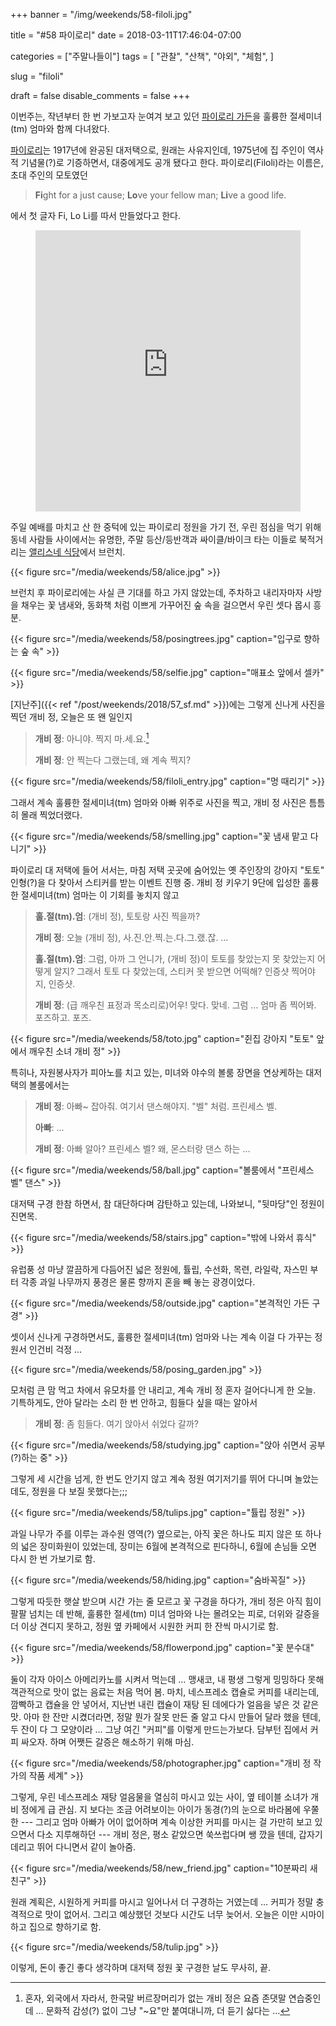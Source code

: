 +++
banner = "/img/weekends/58-filoli.jpg"

title = "#58 파이로리"
date = 2018-03-11T17:46:04-07:00

categories = ["주말나들이"]
tags = [
    "관찰",
    "산책",
    "야외",
    "체험",
]

slug = "filoli"

draft = false
disable_comments = false
+++

이번주는, 작년부터 한 번 가보고자 눈여겨 보고 있던
[파이로리 가든](https://filoli.org/)을 훌륭한 절세미녀(tm) 엄마와 함께 다녀왔다.

<!--more-->

[파이로리](https://filoli.org/)는 1917년에 완공된 대저택으로, 원래는
사유지인데, 1975년에 집 주인이 역사적 기념물(?)로 기증하면서, 대중에게도
공개 됐다고 한다. 파이로리(Filoli)라는 이름은, 초대 주인의 모토였던

> **Fi**ght for a just cause; **Lo**ve your fellow man; **Li**ve a good life.

에서 첫 글자 Fi, Lo Li를 따서 만들었다고 한다.

<figure>
<iframe
src="https://www.google.com/maps/embed?pb=!1m18!1m12!1m3!1d4081.938439639113!2d-122.31306478419225!3d37.470291079816185!2m3!1f0!2f0!3f0!3m2!1i1024!2i768!4f13.1!3m3!1m2!1s0x808fa1ad33f215d5%3A0x3ccb7bc4bdd448a7!2sFiloli+House!5e1!3m2!1sen!2sus!4v1520818105915"
width="100%" height="450" frameborder="0" style="border:0"
allowfullscreen></iframe>
</figure>

주일 예배를 마치고 산 한 중턱에 있는 파이로리 정원을 가기 전, 우린 점심을
먹기 위해 동네 사람들 사이에서는 유명한, 주말 등산/등반객과 싸이클/바이크
타는 이들로 북적거리는
[앨리스네 식당](http://www.alicesrestaurant.com/)에서 브런치.

{{< figure src="/media/weekends/58/alice.jpg" >}}

브런치 후 파이로리에는 사실 큰 기대를 하고 가지 않았는데, 주차하고 내리자마자
사방을 채우는 꽃 냄새와, 동화책 처럼 이쁘게 가꾸어진 숲 속을 걸으면서
우린 셋다 몹시 흥분.

{{< figure src="/media/weekends/58/posingtrees.jpg"
  caption="입구로 향하는 숲 속" >}}

{{< figure src="/media/weekends/58/selfie.jpg"
  caption="매표소 앞에서 셀카" >}}

[지난주]({{< ref "/post/weekends/2018/57_sf.md" >}})에는 그렇게 신나게 사진을
찍던 개비 정, 오늘은 또 왠 일인지

> **개비 정**: 아니야. 찍지 마.세.요.[^1]
>
> **개비 정**: 안 찍는다 그랬는데, 왜 계속 찍지?

[^1]: 혼자, 외국에서 자라서, 한국말 버르장머리가 없는 개비 정은 요즘 존댓말 연습중인데 … 문화적 감성(?) 없이 그냥 "~요"만 붙여대니까, 더 듣기 싫다는 …

{{< figure src="/media/weekends/58/filoli_entry.jpg"
  caption="멍 때리기" >}}

그래서 계속 훌륭한 절세미녀(tm) 엄마와 아빠 위주로 사진을 찍고, 개비 정 사진은
틈틈히 몰래 찍었더랬다.

{{< figure src="/media/weekends/58/smelling.jpg"
  caption="꽃 냄새 맡고 다니기" >}}

파이로리 대 저택에 들어 서서는, 마침 저택 곳곳에 숨어있는 옛 주인장의 강아지
"토토" 인형(?)을 다 찾아서 스티커를 받는 이벤트 진행 중.
개비 정 키우기 9단에 입성한 훌륭한 절세미녀(tm) 엄마는 이 기회를 놓치지 않고

> **훌.절(tm).엄**: (개비 정), 토토랑 사진 찍을까?
>
> **개비 정**: 오늘 (개비 정), 사.진.안.찍.는.다.그.랬.잖. …
>
> **훌.절(tm).엄**: 그럼, 아까 그 언니가, (개비 정)이 토토를 찾았는지
> 못 찾았는지 어떻게 알지? 그래서 토토 다 찾았는데, 스티커 못 받으면 어떡해?
> 인증샷 찍어야지, 인증샷.
>
> **개비 정**: (급 깨우친 표정과 목소리로)어우! 맞다. 맞네.
> 그럼 … 엄마
좀 찍어봐. 포즈하고. 포즈.

{{< figure src="/media/weekends/58/toto.jpg"
  caption="쥔집 강아지 \"토토\" 앞에서 깨우친 소녀 개비 정" >}}

특히나, 자원봉사자가 피아노를 치고 있는, 미녀와 야수의 볼룸 장면을 연상케하는
대저택의 볼룸에서는

> **개비 정**: 아빠~ 잡아줘. 여기서 댄스해야지. "벨" 처럼. 프린세스 벨.
>
> **아빠**: ...
>
> **개비 정**: 아빠 알아? 프린세스 벨? 왜, 몬스터랑 댄스 하는 …

{{< figure src="/media/weekends/58/ball.jpg"
  caption="볼룸에서 \"프린세스 벨\" 댄스" >}}

대저택 구경 한참 하면서, 참 대단하다며 감탄하고 있는데, 나와보니, "뒷마당"인
정원이 진면목.

{{< figure src="/media/weekends/58/stairs.jpg"
  caption="밖에 나와서 휴식" >}}

유럽풍 성 마냥 깔끔하게 다듬어진 넓은 정원에, 튤립, 수선화, 목련, 라일락,
자스민 부터 각종 과일 나무까지 풍경은 물론 향까지 혼을 빼 놓는 광경이었다.

{{< figure src="/media/weekends/58/outside.jpg"
  caption="본격적인 가든 구경" >}}

셋이서 신나게 구경하면서도, 훌륭한 절세미녀(tm) 엄마와 나는 계속 이걸 다 가꾸는
정원서 인건비 걱정 …

{{< figure src="/media/weekends/58/posing_garden.jpg" >}}

모처럼 큰 맘 먹고 차에서 유모차를 안 내리고, 계속 개비 정 혼자 걸어다니게
한 오늘. 기특하게도, 안아 달라는 소리 한 번 안하고, 힘들다 싶을 때는 알아서

> **개비 정**: 좀 힘들다. 여기 앉아서 쉬었다 갈까?

{{< figure src="/media/weekends/58/studying.jpg"
  caption="앉아 쉬면서 공부(?)하는 중" >}}

그렇게 세 시간을 넘게, 한 번도 안기지 않고 계속 정원 여기저기를 뛰어 다니며
놀았는데도, 정원을 다 보질 못했다는;;;

{{< figure src="/media/weekends/58/tulips.jpg"
  caption="튤립 정원" >}}

과일 나무가 주를 이루는 과수원 영역(?) 옆으로는, 아직 꽃은 하나도 피지 않은
또 하나의 넓은 장미화원이 있었는데, 장미는 6월에 본격적으로 핀다하니, 6월에
손님들 오면 다시 한 번 가보기로 함.

{{< figure src="/media/weekends/58/hiding.jpg"
  caption="숨바꼭질" >}}

그렇게 따듯한 햇살 받으며 시간 가는 줄 모르고 꽃 구경을 하다가, 개비 정은
아직 힘이 팔팔 넘치는 데 반해, 훌륭한 절세(tm) 미녀 엄마와 나는 몰려오는 피로,
더위와 갈증을 더 이상 견디지 못하고, 정원 옆 카페에서 시원한 커피 한 잔씩
마시기로 함.

{{< figure src="/media/weekends/58/flowerpond.jpg"
  caption="꽃 분수대" >}}

둘이 각자 아이스 아메리카노를 시켜서 먹는데 … 맹새코, 내 평생 그렇게
밍밍하다 못해 객관적으로 맛이 없는 음료는 처음 먹어 봄.
마치, 네스프레소 캡슐로 커피를 내리는데, 깜빡하고 캡슐을 안 넣어서, 지난번
내린 캡슐이 재탕 된 데에다가 얼음을 넣은 것 같은 맛.
아마 한 잔만 시켰더라면, 정말 뭔가 잘못 만든 줄 알고 다시 만들어 달라 했을
텐데, 두 잔이 다 그 모양이라 … 그냥 여긴 "커피"를 이렇게 만드는가보다. 담부턴
집에서 커피 싸오자. 하며 어쨋든 갈증은 해소하기 위해 마심.

{{< figure src="/media/weekends/58/photographer.jpg"
  caption="개비 정 작가의 작품 세계" >}}

그렇게, 우린 네스프레소 재탕 얼음물을 열심히 마시고 있는 사이,
옆 테이블 소녀가 개비 정에게 급 관심.
지 보다는 조금 어려보이는 아이가 동경(?)의 눈으로 바라봄에 우쭐 한 --- 그리고
엄마 아빠가 어이 없어하며 계속 이상한 커피를 마시는 걸 가만히 보고 있으면서
다소 지루해하던 --- 개비 정은, 평소 같았으면 쑥쓰럽다며 쌩 깠을 텐데, 갑자기
데리고 뛰어 다니면서 같이 놀아줌.

{{< figure src="/media/weekends/58/new_friend.jpg"
  caption="10분짜리 새 친구" >}}

원래 계획은, 시원하게 커피를 마시고 일어나서 더 구경하는 거였는데 … 커피가 정말
충격적으로 맛이 없어서. 그리고 예상했던 것보다 시간도 너무 늦어서. 오늘은
이만 시마이하고 집으로 향하기로 함.

{{< figure src="/media/weekends/58/tulip.jpg" >}}


이렇게, 돈이 좋긴 좋다 생각하며 대저택 정원 꽃 구경한 날도 무사히, 끝.


